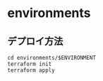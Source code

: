 # environments

## デプロイ方法

```shell
cd environments/$ENVIRONMENT
terraform init
terraform apply
```
